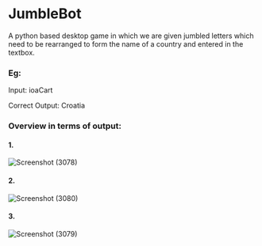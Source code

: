 # JumbleBot
A python based desktop game in which we are given jumbled letters which need to be rearranged to form the name of a country and entered in the textbox.

### Eg: 
Input:          ioaCart

Correct Output: Croatia

### Overview in terms of output: 

#### 1. 
![Screenshot (3078)](https://user-images.githubusercontent.com/89465612/214896962-aed32b81-eef2-4976-b5bf-39e61e865b74.png)

#### 2.
![Screenshot (3080)](https://user-images.githubusercontent.com/89465612/214897200-8d749047-750c-446c-be4d-be449f40a75a.png)

#### 3.
![Screenshot (3079)](https://user-images.githubusercontent.com/89465612/214897303-175b4adb-51c5-4764-b542-009e9bc85329.png)


